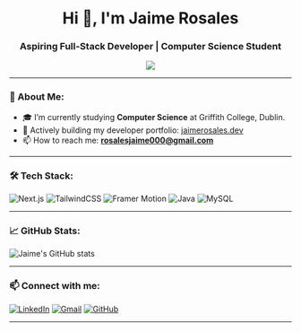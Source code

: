 <h1 align="center">Hi 👋, I'm Jaime Rosales</h1>
<h3 align="center">Aspiring Full-Stack Developer | Computer Science Student</h3>

<p align="center">
  <img src="https://readme-typing-svg.herokuapp.com/?lines=Welcome+to+my+GitHub!;Full+Stack+Developer+in+progress;Lifelong+learner&center=true&width=500&height=45">
</p>

---

### 🧠 About Me:
- 🎓 I’m currently studying **Computer Science** at Griffith College, Dublin.
- 💼 Actively building my developer portfolio: [jaimerosales.dev](https://jaimerosales.dev)
- 📫 How to reach me: **rosalesjaime000@gmail.com**

---

### 🛠️ Tech Stack:
![Next.js](https://img.shields.io/badge/Next.js-000?style=for-the-badge&logo=nextdotjs)
![TailwindCSS](https://img.shields.io/badge/Tailwind-06B6D4?style=for-the-badge&logo=tailwindcss&logoColor=white)
![Framer Motion](https://img.shields.io/badge/Framer%20Motion-EF2D5E?style=for-the-badge&logo=framer&logoColor=white)
![Java](https://img.shields.io/badge/Java-ED8B00?style=for-the-badge&logo=java&logoColor=white)
![MySQL](https://img.shields.io/badge/MySQL-00758F?style=for-the-badge&logo=mysql&logoColor=white)

---

### 📈 GitHub Stats:
![Jaime's GitHub stats](https://github-readme-stats.vercel.app/api?username=JaimeRosalesHTML&show_icons=true&theme=radical)

---

### 📫 Connect with me:
[![LinkedIn](https://img.shields.io/badge/LinkedIn-blue?style=for-the-badge&logo=linkedin)](https://www.linkedin.com/in/jaimerosales2005)
[![Gmail](https://img.shields.io/badge/Gmail-red?style=for-the-badge&logo=gmail&logoColor=white)](mailto:rosalesjaime000@gmail.com)
[![GitHub](https://img.shields.io/badge/GitHub-181717?style=for-the-badge&logo=github)](https://github.com/JaimeRosalesHTML)

---
